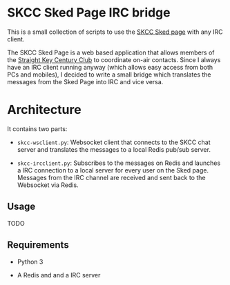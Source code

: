 # SKCC Sked Page IRC bridge

This is a small collection of scripts to use the [SKCC Sked page](https://sked.skccgroup.com/) 
with any IRC client.

The SKCC Sked Page is a web based application that allows members of the [Straight Key Century
Club](https://www.skccgroup.com/) to coordinate on-air contacts. Since I always
have an IRC client running anyway (which allows easy access from both PCs and
mobiles), I decided to write a small bridge which translates the messages from
the Sked Page into IRC and vice versa.

# Architecture

 It contains two parts:

* `skcc-wsclient.py`: Websocket client that connects to the SKCC chat server
  and translates the messages to a local Redis pub/sub server.

* `skcc-ircclient.py`: Subscribes to the messages on Redis and launches a 
  IRC connection to a local server for every user on the Sked page. Messages
  from the IRC channel are received and sent back to the Websocket via Redis.

## Usage

TODO

## Requirements

* Python 3

* A Redis and and a IRC server
